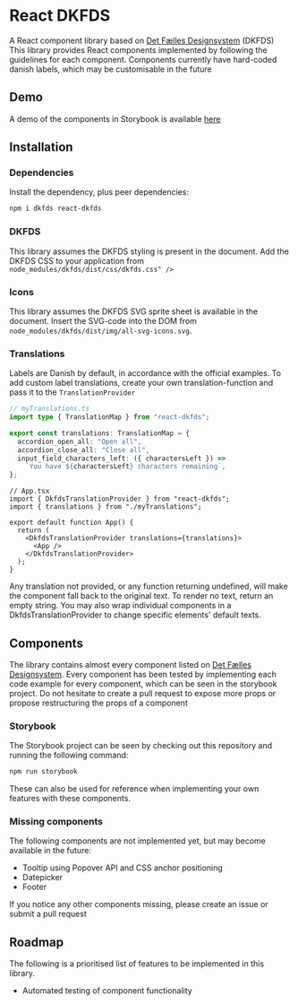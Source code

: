 # React DKFDS

A React component library based on [Det Fælles Designsystem](https://designsystem.dk) (DKFDS)
This library provides React components implemented by following the guidelines for each component.
Components currently have hard-coded danish labels, which may be customisable in the future

## Demo

A demo of the components in Storybook is available [here](https://chcederquist.github.io/react-dkfds/)

## Installation

### Dependencies

Install the dependency, plus peer dependencies:

```bash
npm i dkfds react-dkfds
```

### DKFDS

This library assumes the DKFDS styling is present in the document. Add the DKFDS CSS to your application from `node_modules/dkfds/dist/css/dkfds.css" />`

### Icons

This library assumes the DKFDS SVG sprite sheet is available in the document. Insert the SVG-code into the DOM from `node_modules/dkfds/dist/img/all-svg-icons.svg`.

### Translations

Labels are Danish by default, in accordance with the official examples. To add custom label translations, create your own translation-function and pass it to the `TranslationProvider`

```typescript
// myTranslations.ts
import type { TranslationMap } from "react-dkfds";

export const translations: TranslationMap = {
  accordion_open_all: "Open all",
  accordion_close_all: "Close all",
  input_field_characters_left: ({ charactersLeft }) =>
    `You have ${charactersLeft} characters remaining`,
};
```

```tsx
// App.tsx
import { DkfdsTranslationProvider } from "react-dkfds";
import { translations } from "./myTranslations";

export default function App() {
  return (
    <DkfdsTranslationProvider translations={translations}>
      <App />
    </DkfdsTranslationProvider>
  );
}
```

Any translation not provided, or any function returning undefined, will make the component fall back to the original text. To render no text, return an empty string.
You may also wrap individual components in a DkfdsTranslationProvider to change specific elements' default texts.

## Components

The library contains almost every component listed on [Det Fælles Designsystem](https://designsystem.dk).
Every component has been tested by implementing each code example for every component, which can be seen in the storybook project.
Do not hesitate to create a pull request to expose more props or propose restructuring the props of a component

### Storybook

The Storybook project can be seen by checking out this repository and running the following command:

```bash
npm run storybook
```

These can also be used for reference when implementing your own features with these components.

### Missing components

The following components are not implemented yet, but may become available in the future:

- Tooltip using Popover API and CSS anchor positioning
- Datepicker
- Footer

If you notice any other components missing, please create an issue or submit a pull request

## Roadmap

The following is a prioritised list of features to be implemented in this library.

- Automated testing of component functionality

